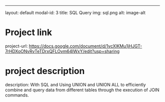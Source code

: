 ---
layout: default
modal-id: 3
title: SQL Query
img: sql.png
alt: image-alt

# Project link
project-url: https://docs.google.com/document/d/1vcXlKMu1jHJGT-7rHDXoONvRvTeTDrxQFLOvm64IWxY/edit?usp=sharing
# project description
description: With SQL and Using UNION and UNION ALL to efficiently combine and query data from different tables through the execution of JOIN commands.
